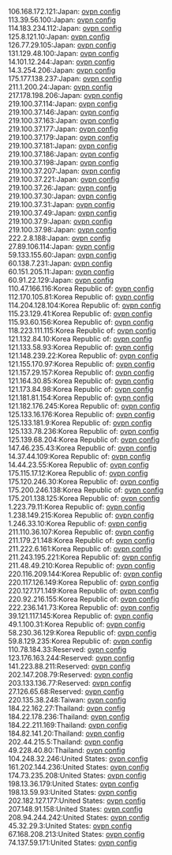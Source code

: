 106.168.172.121:Japan: [ovpn config](vpn/106_168_172_121.ovpn)  
113.39.56.100:Japan: [ovpn config](vpn/113_39_56_100.ovpn)  
114.183.234.112:Japan: [ovpn config](vpn/114_183_234_112.ovpn)  
125.8.121.10:Japan: [ovpn config](vpn/125_8_121_10.ovpn)  
126.77.29.105:Japan: [ovpn config](vpn/126_77_29_105.ovpn)  
131.129.48.100:Japan: [ovpn config](vpn/131_129_48_100.ovpn)  
14.101.12.244:Japan: [ovpn config](vpn/14_101_12_244.ovpn)  
14.3.254.206:Japan: [ovpn config](vpn/14_3_254_206.ovpn)  
175.177.138.237:Japan: [ovpn config](vpn/175_177_138_237.ovpn)  
211.1.200.24:Japan: [ovpn config](vpn/211_1_200_24.ovpn)  
217.178.198.206:Japan: [ovpn config](vpn/217_178_198_206.ovpn)  
219.100.37.114:Japan: [ovpn config](vpn/219_100_37_114.ovpn)  
219.100.37.146:Japan: [ovpn config](vpn/219_100_37_146.ovpn)  
219.100.37.163:Japan: [ovpn config](vpn/219_100_37_163.ovpn)  
219.100.37.177:Japan: [ovpn config](vpn/219_100_37_177.ovpn)  
219.100.37.179:Japan: [ovpn config](vpn/219_100_37_179.ovpn)  
219.100.37.181:Japan: [ovpn config](vpn/219_100_37_181.ovpn)  
219.100.37.186:Japan: [ovpn config](vpn/219_100_37_186.ovpn)  
219.100.37.198:Japan: [ovpn config](vpn/219_100_37_198.ovpn)  
219.100.37.207:Japan: [ovpn config](vpn/219_100_37_207.ovpn)  
219.100.37.221:Japan: [ovpn config](vpn/219_100_37_221.ovpn)  
219.100.37.26:Japan: [ovpn config](vpn/219_100_37_26.ovpn)  
219.100.37.30:Japan: [ovpn config](vpn/219_100_37_30.ovpn)  
219.100.37.31:Japan: [ovpn config](vpn/219_100_37_31.ovpn)  
219.100.37.49:Japan: [ovpn config](vpn/219_100_37_49.ovpn)  
219.100.37.9:Japan: [ovpn config](vpn/219_100_37_9.ovpn)  
219.100.37.98:Japan: [ovpn config](vpn/219_100_37_98.ovpn)  
222.2.8.188:Japan: [ovpn config](vpn/222_2_8_188.ovpn)  
27.89.106.114:Japan: [ovpn config](vpn/27_89_106_114.ovpn)  
59.133.155.60:Japan: [ovpn config](vpn/59_133_155_60.ovpn)  
60.138.7.231:Japan: [ovpn config](vpn/60_138_7_231.ovpn)  
60.151.205.11:Japan: [ovpn config](vpn/60_151_205_11.ovpn)  
60.91.22.129:Japan: [ovpn config](vpn/60_91_22_129.ovpn)  
110.47.166.116:Korea Republic of: [ovpn config](vpn/110_47_166_116.ovpn)  
112.170.105.81:Korea Republic of: [ovpn config](vpn/112_170_105_81.ovpn)  
114.204.128.104:Korea Republic of: [ovpn config](vpn/114_204_128_104.ovpn)  
115.23.129.41:Korea Republic of: [ovpn config](vpn/115_23_129_41.ovpn)  
115.93.60.156:Korea Republic of: [ovpn config](vpn/115_93_60_156.ovpn)  
118.223.111.115:Korea Republic of: [ovpn config](vpn/118_223_111_115.ovpn)  
121.132.84.10:Korea Republic of: [ovpn config](vpn/121_132_84_10.ovpn)  
121.133.58.93:Korea Republic of: [ovpn config](vpn/121_133_58_93.ovpn)  
121.148.239.22:Korea Republic of: [ovpn config](vpn/121_148_239_22.ovpn)  
121.155.170.97:Korea Republic of: [ovpn config](vpn/121_155_170_97.ovpn)  
121.157.29.157:Korea Republic of: [ovpn config](vpn/121_157_29_157.ovpn)  
121.164.30.85:Korea Republic of: [ovpn config](vpn/121_164_30_85.ovpn)  
121.173.84.98:Korea Republic of: [ovpn config](vpn/121_173_84_98.ovpn)  
121.181.81.154:Korea Republic of: [ovpn config](vpn/121_181_81_154.ovpn)  
121.182.176.245:Korea Republic of: [ovpn config](vpn/121_182_176_245.ovpn)  
125.133.16.176:Korea Republic of: [ovpn config](vpn/125_133_16_176.ovpn)  
125.133.181.9:Korea Republic of: [ovpn config](vpn/125_133_181_9.ovpn)  
125.133.78.236:Korea Republic of: [ovpn config](vpn/125_133_78_236.ovpn)  
125.139.68.204:Korea Republic of: [ovpn config](vpn/125_139_68_204.ovpn)  
147.46.235.43:Korea Republic of: [ovpn config](vpn/147_46_235_43.ovpn)  
14.37.44.109:Korea Republic of: [ovpn config](vpn/14_37_44_109.ovpn)  
14.44.23.55:Korea Republic of: [ovpn config](vpn/14_44_23_55.ovpn)  
175.115.17.12:Korea Republic of: [ovpn config](vpn/175_115_17_12.ovpn)  
175.120.246.30:Korea Republic of: [ovpn config](vpn/175_120_246_30.ovpn)  
175.200.246.138:Korea Republic of: [ovpn config](vpn/175_200_246_138.ovpn)  
175.201.138.125:Korea Republic of: [ovpn config](vpn/175_201_138_125.ovpn)  
1.223.79.11:Korea Republic of: [ovpn config](vpn/1_223_79_11.ovpn)  
1.238.149.215:Korea Republic of: [ovpn config](vpn/1_238_149_215.ovpn)  
1.246.33.10:Korea Republic of: [ovpn config](vpn/1_246_33_10.ovpn)  
211.110.36.107:Korea Republic of: [ovpn config](vpn/211_110_36_107.ovpn)  
211.179.21.148:Korea Republic of: [ovpn config](vpn/211_179_21_148.ovpn)  
211.222.6.161:Korea Republic of: [ovpn config](vpn/211_222_6_161.ovpn)  
211.243.195.221:Korea Republic of: [ovpn config](vpn/211_243_195_221.ovpn)  
211.48.49.210:Korea Republic of: [ovpn config](vpn/211_48_49_210.ovpn)  
220.116.209.144:Korea Republic of: [ovpn config](vpn/220_116_209_144.ovpn)  
220.117.126.149:Korea Republic of: [ovpn config](vpn/220_117_126_149.ovpn)  
220.127.171.149:Korea Republic of: [ovpn config](vpn/220_127_171_149.ovpn)  
220.92.216.155:Korea Republic of: [ovpn config](vpn/220_92_216_155.ovpn)  
222.236.141.73:Korea Republic of: [ovpn config](vpn/222_236_141_73.ovpn)  
39.121.117.145:Korea Republic of: [ovpn config](vpn/39_121_117_145.ovpn)  
49.1.100.31:Korea Republic of: [ovpn config](vpn/49_1_100_31.ovpn)  
58.230.36.129:Korea Republic of: [ovpn config](vpn/58_230_36_129.ovpn)  
59.8.129.235:Korea Republic of: [ovpn config](vpn/59_8_129_235.ovpn)  
110.78.184.33:Reserved: [ovpn config](vpn/110_78_184_33.ovpn)  
123.176.163.244:Reserved: [ovpn config](vpn/123_176_163_244.ovpn)  
141.223.88.211:Reserved: [ovpn config](vpn/141_223_88_211.ovpn)  
202.147.208.79:Reserved: [ovpn config](vpn/202_147_208_79.ovpn)  
203.133.136.77:Reserved: [ovpn config](vpn/203_133_136_77.ovpn)  
27.126.65.68:Reserved: [ovpn config](vpn/27_126_65_68.ovpn)  
220.135.38.248:Taiwan: [ovpn config](vpn/220_135_38_248.ovpn)  
184.22.162.27:Thailand: [ovpn config](vpn/184_22_162_27.ovpn)  
184.22.178.236:Thailand: [ovpn config](vpn/184_22_178_236.ovpn)  
184.22.211.169:Thailand: [ovpn config](vpn/184_22_211_169.ovpn)  
184.82.141.20:Thailand: [ovpn config](vpn/184_82_141_20.ovpn)  
202.44.215.5:Thailand: [ovpn config](vpn/202_44_215_5.ovpn)  
49.228.40.80:Thailand: [ovpn config](vpn/49_228_40_80.ovpn)  
104.248.32.246:United States: [ovpn config](vpn/104_248_32_246.ovpn)  
161.202.144.236:United States: [ovpn config](vpn/161_202_144_236.ovpn)  
174.73.235.208:United States: [ovpn config](vpn/174_73_235_208.ovpn)  
198.13.36.179:United States: [ovpn config](vpn/198_13_36_179.ovpn)  
198.13.59.93:United States: [ovpn config](vpn/198_13_59_93.ovpn)  
202.182.127.177:United States: [ovpn config](vpn/202_182_127_177.ovpn)  
207.148.91.158:United States: [ovpn config](vpn/207_148_91_158.ovpn)  
208.94.244.242:United States: [ovpn config](vpn/208_94_244_242.ovpn)  
45.32.29.3:United States: [ovpn config](vpn/45_32_29_3.ovpn)  
67.168.208.213:United States: [ovpn config](vpn/67_168_208_213.ovpn)  
74.137.59.171:United States: [ovpn config](vpn/74_137_59_171.ovpn)  

